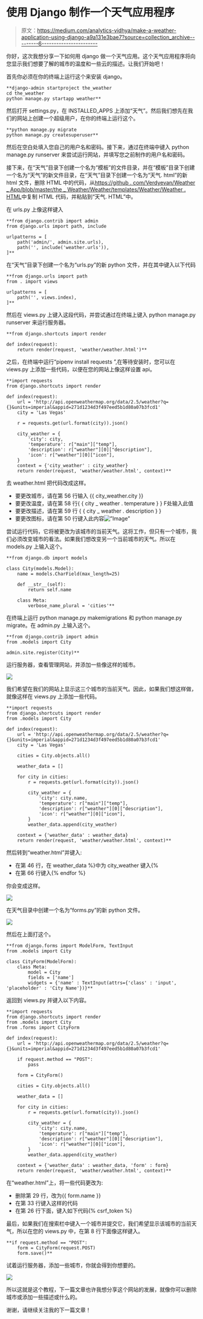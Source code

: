 # 使用 Django 制作一个天气应用程序

> 原文：<https://medium.com/analytics-vidhya/make-a-weather-application-using-django-a9a131e3bae7?source=collection_archive---------6----------------------->

你好，这次我想分享一下如何用 django 做一个天气应用。这个天气应用程序将向您显示我们想要了解的城市的温度和一些云的描述。让我们开始吧！

首先你必须在你的终端上运行这个来安装 django。

```
**django-admin startproject the_weather
cd the_weather
python manage.py startapp weather**
```

然后打开 settings.py，在 INSTALLED_APPS 上添加“天气”。然后我们想先在我们的网站上创建一个超级用户，在你的终端上运行这个。

```
**python manage.py migrate
python manage.py createsuperuser**
```

然后在空白处填入您自己的用户名和密码。接下来，通过在终端中键入 python manage.py runserver 来尝试运行网站，并填写您之前制作的用户名和密码。

接下来，在“天气”目录下创建一个名为“模板”的文件目录，并在“模板”目录下创建一个名为“天气”的新文件目录，在“天气”目录下创建一个名为“天气. html”的新 html 文件，删除 HTML 中的代码，从[https://github . com/Verdyevan/Weather _ App/blob/master/the _ Weather/Weather/templates/Weather/Weather . HTML](https://github.com/Verdyevan/Weather_App/blob/master/the_weather/weather/templates/weather/weather.html)中复制 HTML 代码，并粘贴到“天气. HTML”中。

在 urls.py 上像这样键入

```
**from django.contrib import admin
from django.urls import path, include

urlpatterns = [
    path('admin/', admin.site.urls),
    path('', include('weather.urls')),
]**
```

在“天气”目录下创建一个名为“urls.py”的新 python 文件，并在其中键入以下代码

```
**from django.urls import path
from . import views

urlpatterns = [
    path('', views.index),
]**
```

然后在 views.py 上键入这段代码，并尝试通过在终端上键入 python manage.py runserver 来运行服务器。

```
**from django.shortcuts import render

def index(request):
    return render(request, 'weather/weather.html')**
```

之后，在终端中运行“pipenv install requests ”,在等待安装时，您可以在 views.py 上添加一些代码，以便在您的网站上像这样设置 api。

```
**import requests
from django.shortcuts import render

def index(request):
    url = 'http://api.openweathermap.org/data/2.5/weather?q={}&units=imperial&appid=271d1234d3f497eed5b1d80a07b3fcd1'
    city = 'Las Vegas'

    r = requests.get(url.format(city)).json()

    city_weather = {
        'city': city,
        'temperature': r["main"]["temp"],
        'description': r["weather"][0]["description"],
        'icon': r["weather"][0]["icon"],
    }
    context = {'city_weather' : city_weather}
    return render(request, 'weather/weather.html', context)**
```

去 weather.html 把代码改成这样。

*   要更改城市，请在第 56 行输入 {{ city_weather.city }}
*   要更改温度，请在第 58 行{ { city _ weather . temperature } } F处输入此值
*   要更改描述，请在第 59 行
    { { city _ weather . description } }
*   要更改图标，请在第 50 行键入此内容![”Image”](”http://openweathermap.org/img/w/{{)

尝试运行代码，它将被更改为该城市的当前天气。这将工作，但只有一个城市，我们必须改变城市的看法。如果我们想改变另一个当前城市的天气。所以在 models.py 上输入这个。

```
**from django.db import models

class City(models.Model):
    name = models.CharField(max_length=25)

    def __str__(self):
        return self.name

    class Meta:
        verbose_name_plural = 'cities'**
```

在终端上运行 python manage.py makemigrations 和 python manage.py migrate。在 admin.py 上输入这个。

```
**from django.contrib import admin
from .models import City

admin.site.register(City)**
```

运行服务器，查看管理网站，并添加一些像这样的城市。

![](img/8ac02713d72f68b268aeba423c4314f2.png)

我们希望在我们的网站上显示这三个城市的当前天气。因此，如果我们想这样做，就像这样在 views.py 上添加一些代码。

```
**import requests
from django.shortcuts import render
from .models import City

def index(request):
    url = 'http://api.openweathermap.org/data/2.5/weather?q={}&units=imperial&appid=271d1234d3f497eed5b1d80a07b3fcd1'
    city = 'Las Vegas'

    cities = City.objects.all()

    weather_data = []

    for city in cities:
        r = requests.get(url.format(city)).json()

        city_weather = {
            'city': city.name,
            'temperature': r["main"]["temp"],
            'description': r["weather"][0]["description"],
            'icon': r["weather"][0]["icon"],
        }
        weather_data.append(city_weather)

    context = {'weather_data' : weather_data}
    return render(request, 'weather/weather.html', context)**
```

然后转到“weather.html”并键入:

*   在第 46 行，在 weather_data %}中为 city_weather 键入{%
*   在第 66 行键入{% endfor %}

你会变成这样。

![](img/4faf4eb407204c601a74e36d4a3dddb9.png)

在天气目录中创建一个名为“forms.py”的新 python 文件。

![](img/674a0cc0b58c08829b2fe6d9585134b8.png)

然后在上面打这个。

```
**from django.forms import ModelForm, TextInput
from .models import City

class CityForm(ModelForm):
    class Meta:
        model = City
        fields = ['name']
        widgets = {'name' : TextInput(attrs={'class' : 'input', 'placeholder' : 'City Name'})}**
```

返回到 views.py 并键入以下内容。

```
**import requests
from django.shortcuts import render
from .models import City
from .forms import CityForm

def index(request):
    url = 'http://api.openweathermap.org/data/2.5/weather?q={}&units=imperial&appid=271d1234d3f497eed5b1d80a07b3fcd1'

    if request.method == "POST":
        pass

    form = CityForm()

    cities = City.objects.all()

    weather_data = []

    for city in cities:
        r = requests.get(url.format(city)).json()

        city_weather = {
            'city': city.name,
            'temperature': r["main"]["temp"],
            'description': r["weather"][0]["description"],
            'icon': r["weather"][0]["icon"],
        }
        weather_data.append(city_weather)

    context = {'weather_data' : weather_data, 'form' : form}
    return render(request, 'weather/weather.html', context)**
```

在“weather.html”上，将一些代码更改为:

*   删除第 29 行，改为{{ form.name }}
*   在第 33 行键入这样的代码
*   在第 26 行下面，键入如下代码{% csrf_token %}

最后，如果我们在搜索栏中键入一个城市并提交它，我们希望显示该城市的当前天气，所以在您的 views.py 中，在第 8 行下面像这样键入。

```
**if request.method == "POST":
    form = CityForm(request.POST)
    form.save()**
```

试着运行服务器，添加一些城市，你就会得到你想要的。

![](img/4edb005075efafeaf40b4ba5cc712ba3.png)

所以这就是这个教程，下一篇文章也许我想分享这个网站的发展，就像你可以删除城市或添加一些描述或什么的。

谢谢，请继续关注我的下一篇文章！